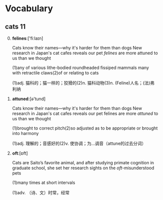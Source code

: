 # Vocabulary

## cats 11

0. **felines**:['fiːlaɪn]

    Cats know their names—why it's harder for them than dogs
New research in Japan's cat cafes reveals our pet *felines* are more attuned to us than we thought

    (1)any of various lithe-bodied roundheaded fissiped mammals many with retractile claws(2)of or relating to cats

    (1)adj. 猫科的；猫一样的；狡猾的(2)n. 猫科动物(3)n. (Feline)人名；(法)弗利纳

1. **attuned**:[ə'tund]

    Cats know their names—why it's harder for them than dogs
New research in Japan's cat cafes reveals our pet felines are more *attuned* to us than we thought

    (1)brought to correct pitch(2)so adjusted as to be appropriate or brought into harmony

    (1)adj. 理解的；音感好的(2)v. 使协调；为…调音（attune的过去分词）

2. **oft**:[ɒft]

    Cats are Saito’s favorite animal, and after studying primate cognition in graduate school, she set her research sights on the *oft*-misunderstood pets

    (1)many times at short intervals

    (1)adv. （诗、文）时常，经常

